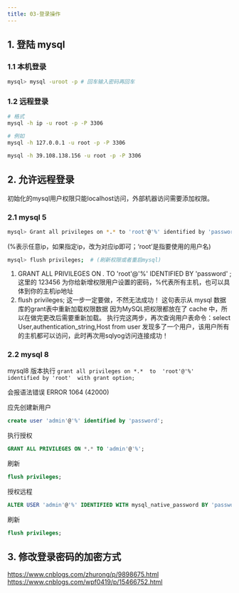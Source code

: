 ```yaml
---
title: 03-登录操作
---
```


## 1. 登陆 mysql

### 1.1 本机登录

```bash
mysql> mysql -uroot -p # 回车输入密码再回车
```

### 1.2 远程登录

```bash
# 格式
mysql -h ip -u root -p -P 3306

# 例如
mysql -h 127.0.0.1 -u root -p -P 3306

mysql -h 39.108.138.156 -u root -p -P 3306
```

## 2. 允许远程登录

初始化的mysql用户权限只能localhost访问，外部机器访问需要添加权限。

### 2.1 mysql 5

```bash
mysql> Grant all privileges on *.* to 'root'@'%' identified by 'password' with grant option;
```

(%表示任意ip，如果指定ip，改为对应ip即可；‘root’是指要使用的用户名)

```bash
mysql> flush privileges;  # (刷新权限或者重启mysql)
```

1. GRANT ALL PRIVILEGES ON *.* TO 'root'@'%' IDENTIFIED BY 'password' ;
   这里的 123456 为你给新增权限用户设置的密码，%代表所有主机，也可以具体到你的主机ip地址
2. flush privileges;  这一步一定要做，不然无法成功！ 这句表示从 mysql 数据库的grant表中重新加载权限数据
   因为MySQL把权限都放在了 cache 中，所以在做完更改后需要重新加载。
   执行完这两步，再次查询用户表命令：select User,authentication\_string,Host from user
   发现多了一个用户，该用户所有的主机都可以访问，此时再次用sqlyog访问连接成功！ 

### 2.2 mysql 8

mysql8 版本执行 `grant all privileges on *.*  to  'root'@'%'  identified by 'root'  with grant option;`

会报语法错误  ERROR 1064 (42000)

应先创建新用户

```sql
create user 'admin'@'%' identified by 'password';
```

执行授权

```sql
GRANT ALL PRIVILEGES ON *.* TO 'admin'@'%';
```

刷新
```sql
flush privileges;
```

授权远程

```sql
ALTER USER 'admin'@'%' IDENTIFIED WITH mysql_native_password BY 'password';
```

刷新

```sql
flush privileges;
```
## 3. 修改登录密码的加密方式
<https://www.cnblogs.com/zhurong/p/9898675.html>
<https://www.cnblogs.com/wpf0419/p/15466752.html>